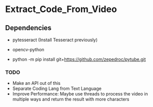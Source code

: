 # Extract_Code_From_Video

## Dependencies

- pytesseract (Install Tesseract previously)

- opencv-python

- python -m pip install git+https://github.com/zepedroc/pytube.git

### TODO

- Make an API out of this
- Separate Coding Lang from Text Language
- Improve Performance: Maybe use threads to process the video in multiple ways and return the result with more characters
